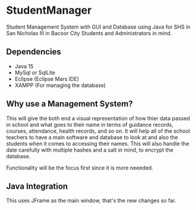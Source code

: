 # StudentManager
Student Management System with GUI and Database using Java for SHS in San Nicholas III in Bacoor City Students and Administrators in mind.

## Dependencies
- Java 15
- MySql or SqlLite
- Eclipse (Eclipse Mars IDE)
- XAMPP (For managing the database)

## Why use a Management System?
This will give the both end a visual representation of how thier data passed in school and what goes to their name in terms of guidance records, courses, attendance, health records, and so on. It will help all of the school teachers to have a main software and database to look at and also the students when it comes to accessing their names. This will also handle the date carefully with multiple hashes and a salt in mind, to encrypt the database.

Functionality will be the focus first since it is more neeeded.

## Java Integration
This uses JFrame as the main window, that's the new changes so far.
